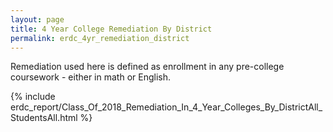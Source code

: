 ```yaml
---
layout: page
title: 4 Year College Remediation By District
permalink: erdc_4yr_remediation_district
---
```



Remediation used here is defined as enrollment in any pre-college coursework - either in math or English.

{% include erdc_report/Class_Of_2018_Remediation_In_4_Year_Colleges_By_DistrictAll_StudentsAll.html %}


